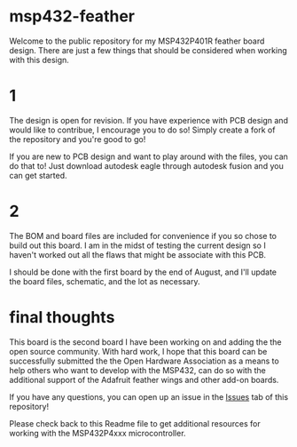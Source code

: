 # msp432-feather

Welcome to the public repository for my MSP432P401R feather board design. There are just a few things that should be considered when working with this design. 

# 1

The design is open for revision. If you have experience with PCB design and would like to contribue, I encourage you to do so! Simply create a fork of the repository and you're good to go!

If you are new to PCB design and want to play around with the files, you can do that to! Just download autodesk eagle through autodesk fusion and you can get started.

# 2

The BOM and board files are included for convenience if you so chose to build out this board. I am in the midst of testing the current design so I haven't worked out all the flaws that might be associate with this PCB. 

I should be done with the first board by the end of August, and I'll update the board files, schematic, and the lot as necessary.

# final thoughts

This board is the second board I have been working on and adding the the open source community. With hard work, I hope that this board can be successfully submitted the the Open Hardware Association as a means to help others who want to develop with the MSP432, can do so with the additional support of the Adafruit feather wings and other add-on boards.

If you have any questions, you can open up an issue in the <a href="https://github.com/skerr92/msp432-feather/issues">Issues</a> tab of this repository!

Please check back to this Readme file to get additional resources for working with the MSP432P4xxx microcontroller.
